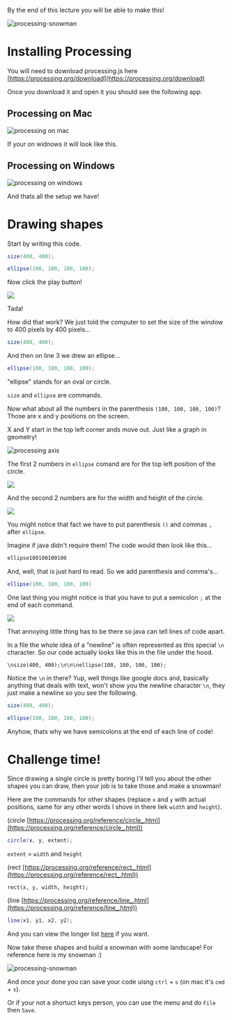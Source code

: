 By the end of this lecture you will be able to make this!

![processing-snowman](/Assets/processing-snowman.png)

# Installing Processing
You will need to download processing.js here [https://processing.org/download](https://processing.org/download)

Once you download it and open it you should see the following app.

## Processing on Mac
![processing on mac](/Assets/processing-js.png)

If your on widnows it will look like this.

## Processing on Windows
![processing on windows](/Assets/proc-windows.png)

And thats all the setup we have!

# Drawing shapes
Start by writing this code.

```java
size(400, 400);

ellipse(100, 100, 100, 100);
```

Now click the play button!

![](/Assets/first-sketch.png)

Tada!

How did that work? We just told the computer to set the size of the window to 400 pixels by 400 pixels...

```java
size(400, 400);
```

And then on line 3 we drew an ellipse...

```java
ellipse(100, 100, 100, 100);
```

"ellipse" stands for an oval or circle.

`size` and `ellipse` are commands.

Now what about all the numbers in the parenthesis `(100, 100, 100, 100)`? Those are x and y positions on the screen.

X and Y start in the top left corner ands move out. Just like a graph in geometry!

![processing axis](/Assets/processing-axis.png)

The first 2 numbers in `ellipse` comand are for the top left position of the circle.

![](/Assets/ellipse-top-left.png)

And the second 2 numbers are for the width and height of the circle.

![](/Assets/ellipse-bottom-right.png)

You might notice that fact we have to put parenthesis `()` and commas `,` after `ellipse`.

Imagine if java didn't require them! The code would then look like this...

```java
ellipse100100100100
```

And, well, that is just hard to read. So we add parenthesis and comma's...

```java
ellipse(100, 100, 100, 100)
```

One last thing you might notice is that you have to put a semicolon `;` at the end of each command.

![](/Assets/semicolon.png)

That annoying little thing has to be there so java can tell lines of code apart. 

In a file the whole idea of a "newline" is often represented as this special `\n` character. So our code actually looks like this in the file under the hood.

```
\nsize(400, 400);\n\n\nellipse(100, 100, 100, 100);
```
Notice the `\n` in there? Yup, well things like google docs and, basically anything that deals with text, won't show you the newline character `\n`, they just make a newline so you see the following.

```java
size(400, 400);

ellipse(100, 100, 100, 100);
```

Anyhow, thats why we have semicolons at the end of each line of code!

# Challenge time!
Since drawing a single circle is pretty boring I'll tell you about the other shapes you can draw, then your job is to take those and make a snowman!

Here are the commands for other shapes (replace `x` and `y` with actual positions, same for any other words I shove in there liek `width` and `height`).

(circle [https://processing.org/reference/circle_.html](https://processing.org/reference/circle_.html))
```java
circle(x, y, extent);
```

`extent` = `width` and `height`

(rect [https://processing.org/reference/rect_.html](https://processing.org/reference/rect_.html))
```
rect(x, y, width, height);
```

(line [https://processing.org/reference/line_.html](https://processing.org/reference/line_.html))
```java
line(x1, y1, x2, y2);
```

And you can view the longer list [here](https://processing.org/reference/#shape) if you want.

Now take these shapes and build a snowman with some landscape! For reference here is my snowman :)

![processing-snowman](/Assets/processing-snowman.png)

And once your done you can save your code uisng `ctrl` + `s` (on mac it's `cmd` + `s`).

Or if your not a shortuct keys person, you can use the menu and do `File` then `Save`.
